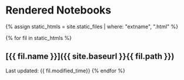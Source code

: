 # Rendered Notebooks

{% assign static_htmls = site.static_files | where: "extname", ".html" %}

{% for fil in static_htmls %}
## [{{ fil.name }}]({{ site.baseurl }}{{ fil.path }})
Last updated: {{ fil.modified_time}}
{% endfor %}
